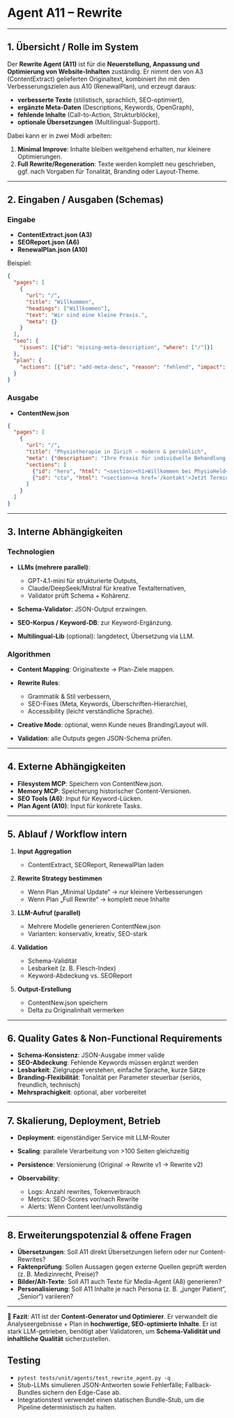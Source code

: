 # Agent A11 – Rewrite

---

## 1. Übersicht / Rolle im System

Der **Rewrite Agent (A11)** ist für die **Neuerstellung, Anpassung und Optimierung von Website-Inhalten** zuständig.
Er nimmt den von A3 (ContentExtract) gelieferten Originaltext, kombiniert ihn mit den Verbesserungszielen aus A10 (RenewalPlan), und erzeugt daraus:

* **verbesserte Texte** (stilistisch, sprachlich, SEO-optimiert),
* **ergänzte Meta-Daten** (Descriptions, Keywords, OpenGraph),
* **fehlende Inhalte** (Call-to-Action, Strukturblöcke),
* **optionale Übersetzungen** (Multilingual-Support).

Dabei kann er in zwei Modi arbeiten:

1. **Minimal Improve**: Inhalte bleiben weitgehend erhalten, nur kleinere Optimierungen.
2. **Full Rewrite/Regeneration**: Texte werden komplett neu geschrieben, ggf. nach Vorgaben für Tonalität, Branding oder Layout-Theme.

---

## 2. Eingaben / Ausgaben (Schemas)

### Eingabe

* **ContentExtract.json (A3)**
* **SEOReport.json (A6)**
* **RenewalPlan.json (A10)**

Beispiel:

```json
{
  "pages": [
    {
      "url": "/",
      "title": "Willkommen",
      "headings": ["Willkommen"],
      "text": "Wir sind eine kleine Praxis.",
      "meta": {}
    }
  ],
  "seo": {
    "issues": [{"id": "missing-meta-description", "where": ["/"]}]
  },
  "plan": {
    "actions": [{"id": "add-meta-desc", "reason": "fehlend", "impact": "mittel"}]
  }
}
```

### Ausgabe

* **ContentNew.json**

```json
{
  "pages": [
    {
      "url": "/",
      "title": "Physiotherapie in Zürich – modern & persönlich",
      "meta": {"description": "Ihre Praxis für individuelle Behandlung, Bewegung und Prävention."},
      "sections": [
        {"id": "hero", "html": "<section><h1>Willkommen bei PhysioHeld</h1><p>Individuelle Physiotherapie in Zürich.</p></section>"},
        {"id": "cta", "html": "<section><a href='/kontakt'>Jetzt Termin vereinbaren</a></section>"}
      ]
    }
  ]
}
```

---

## 3. Interne Abhängigkeiten

### Technologien

* **LLMs (mehrere parallel)**:

  * GPT-4.1-mini für strukturierte Outputs,
  * Claude/DeepSeek/Mistral für kreative Textalternativen,
  * Validator prüft Schema + Kohärenz.
* **Schema-Validator**: JSON-Output erzwingen.
* **SEO-Korpus / Keyword-DB**: zur Keyword-Ergänzung.
* **Multilingual-Lib** (optional): langdetect, Übersetzung via LLM.

### Algorithmen

* **Content Mapping**: Originaltexte → Plan-Ziele mappen.
* **Rewrite Rules**:

  * Grammatik & Stil verbessern,
  * SEO-Fixes (Meta, Keywords, Überschriften-Hierarchie),
  * Accessibility (leicht verständliche Sprache).
* **Creative Mode**: optional, wenn Kunde neues Branding/Layout will.
* **Validation**: alle Outputs gegen JSON-Schema prüfen.

---

## 4. Externe Abhängigkeiten

* **Filesystem MCP**: Speichern von ContentNew.json.
* **Memory MCP**: Speicherung historischer Content-Versionen.
* **SEO Tools (A6)**: Input für Keyword-Lücken.
* **Plan Agent (A10)**: Input für konkrete Tasks.

---

## 5. Ablauf / Workflow intern

1. **Input Aggregation**

   * ContentExtract, SEOReport, RenewalPlan laden

2. **Rewrite Strategy bestimmen**

   * Wenn Plan „Minimal Update“ → nur kleinere Verbesserungen
   * Wenn Plan „Full Rewrite“ → komplett neue Inhalte

3. **LLM-Aufruf (parallel)**

   * Mehrere Modelle generieren ContentNew.json
   * Varianten: konservativ, kreativ, SEO-stark

4. **Validation**

   * Schema-Validität
   * Lesbarkeit (z. B. Flesch-Index)
   * Keyword-Abdeckung vs. SEOReport

5. **Output-Erstellung**

   * ContentNew.json speichern
   * Delta zu Originalinhalt vermerken

---

## 6. Quality Gates & Non-Functional Requirements

* **Schema-Konsistenz**: JSON-Ausgabe immer valide
* **SEO-Abdeckung**: Fehlende Keywords müssen ergänzt werden
* **Lesbarkeit**: Zielgruppe verstehen, einfache Sprache, kurze Sätze
* **Branding-Flexibilität**: Tonalität per Parameter steuerbar (seriös, freundlich, technisch)
* **Mehrsprachigkeit**: optional, aber vorbereitet

---

## 7. Skalierung, Deployment, Betrieb

* **Deployment**: eigenständiger Service mit LLM-Router
* **Scaling**: parallele Verarbeitung von >100 Seiten gleichzeitig
* **Persistence**: Versionierung (Original → Rewrite v1 → Rewrite v2)
* **Observability**:

  * Logs: Anzahl rewrites, Tokenverbrauch
  * Metrics: SEO-Scores vor/nach Rewrite
  * Alerts: Wenn Content leer/unvollständig

---

## 8. Erweiterungspotenzial & offene Fragen

* **Übersetzungen**: Soll A11 direkt Übersetzungen liefern oder nur Content-Rewrites?
* **Faktenprüfung**: Sollen Aussagen gegen externe Quellen geprüft werden (z. B. Medizinrecht, Preise)?
* **Bilder/Alt-Texte**: Soll A11 auch Texte für Media-Agent (A8) generieren?
* **Personalisierung**: Soll A11 Inhalte je nach Persona (z. B. „junger Patient“, „Senior“) variieren?

---

📄 **Fazit**:
A11 ist der **Content-Generator und Optimierer**. Er verwandelt die Analyseergebnisse + Plan in **hochwertige, SEO-optimierte Inhalte**.
Er ist stark LLM-getrieben, benötigt aber Validatoren, um **Schema-Validität und inhaltliche Qualität** sicherzustellen.

## Testing

* `pytest tests/unit/agents/test_rewrite_agent.py -q`
* Stub-LLMs simulieren JSON-Antworten sowie Fehlerfälle; Fallback-Bundles sichern den Edge-Case ab.
* Integrationstest verwendet einen statischen Bundle-Stub, um die Pipeline deterministisch zu halten.

